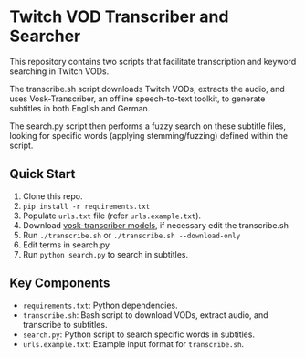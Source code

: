 # Twitch VOD Transcriber and Searcher

This repository contains two scripts that facilitate transcription and keyword searching in Twitch VODs.

The transcribe.sh script downloads Twitch VODs, extracts the audio, and uses Vosk-Transcriber, an offline speech-to-text toolkit, to generate subtitles in both English and German.

The search.py script then performs a fuzzy search on these subtitle files, looking for specific words (applying stemming/fuzzing) defined within the script.

## Quick Start
1. Clone this repo.
2. `pip install -r requirements.txt`
3. Populate `urls.txt` file (refer `urls.example.txt`).
4. Download [vosk-transcriber models](https://alphacephei.com/vosk/models), if necessary edit the transcribe.sh
5. Run `./transcribe.sh` or `./transcribe.sh --download-only`
6. Edit terms in search.py 
7. Run `python search.py` to search in subtitles.

## Key Components
- `requirements.txt`: Python dependencies.
- `transcribe.sh`: Bash script to download VODs, extract audio, and transcribe to subtitles.
- `search.py`: Python script to search specific words in subtitles.
- `urls.example.txt`: Example input format for `transcribe.sh`.
